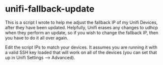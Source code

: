 # unifi-fallback-update

This is a script I wrote to help me adjust the fallback IP of my Unifi Devices, after they have been updated.  Helpfully, Unifi erases any changes to udhcp when they perform an update, so if you wish to change the fallback IP, then you have to do it all over again.  

Edit the script IPs to match your devices.  It assumes you are running it with a valid SSH key loaded that will work on all of the devices (you can set that up in Unifi Settings --> Advanced). 
